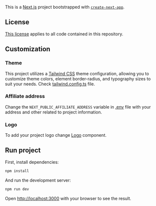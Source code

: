 This is a [Next.js](https://nextjs.org/) project bootstrapped with [`create-next-app`](https://github.com/vercel/next.js/tree/canary/packages/create-next-app).

## License
[This license](/LICENSE.md) applies to all code contained in this repository.

## Customization

### Theme
This project utilizes a [Tailwind CSS](https://tailwindcss.com/docs/theme) theme configuration, allowing you to customize theme colors, element border-radius, and typography sizes to suit your needs. Check [tailwind.config.ts](/tailwind.config.ts) file.

### Affiliate address
Change the `NEXT_PUBLIC_AFFILIATE_ADDRESS` variable in [.env](/.env) file with your address and other related to project information.

### Logo
To add your project logo change [Logo](/src/components/ui/Logo/Logo.tsx) component.

## Run project

First, install dependencies:

```bash
npm install
```

And run the development server:

```bash
npm run dev
```

Open [http://localhost:3000](http://localhost:3000) with your browser to see the result.
